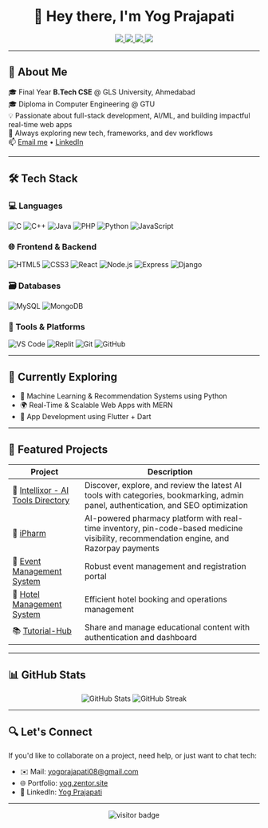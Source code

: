 <h1 align="center">👋 Hey there, I'm Yog Prajapati</h1>

<p align="center">
  <a href="https://www.linkedin.com/in/yogprajapati" target="_blank">
    <img src="https://img.shields.io/badge/LinkedIn-blue?style=for-the-badge&logo=linkedin&logoColor=white" />
  </a>
  <a href="https://github.com/yogprajapati" target="_blank">
    <img src="https://img.shields.io/badge/GitHub-black?style=for-the-badge&logo=github&logoColor=white" />
  </a>
  <a href="mailto:yogprajapati08@gmail.com" target="_blank">
    <img src="https://img.shields.io/badge/Gmail-red?style=for-the-badge&logo=gmail&logoColor=white" />
  </a>
  <a href="https://yog.zentor.site" target="_blank">
    <img src="https://img.shields.io/badge/Portfolio-0078D4?style=for-the-badge&logo=Google-Chrome&logoColor=white" />
  </a>
</p>

---

## 🚀 About Me

🎓 Final Year **B.Tech CSE** @ GLS University, Ahmedabad  
🎓 Diploma in Computer Engineering @ GTU  
💡 Passionate about full-stack development, AI/ML, and building impactful real-time web apps  
🧠 Always exploring new tech, frameworks, and dev workflows  
📫 [Email me](mailto:yogprajapati08@gmail.com) • [LinkedIn](https://www.linkedin.com/in/yogprajapati)

---

## 🛠️ Tech Stack

### 💻 Languages
![C](https://img.shields.io/badge/C-00599C?style=flat-square&logo=c&logoColor=white)
![C++](https://img.shields.io/badge/C++-00599C?style=flat-square&logo=c%2B%2B&logoColor=white)
![Java](https://img.shields.io/badge/Java-ED8B00?style=flat-square&logo=java&logoColor=white)
![PHP](https://img.shields.io/badge/PHP-777BB4?style=flat-square&logo=php&logoColor=white)
![Python](https://img.shields.io/badge/Python-14354C?style=flat-square&logo=python&logoColor=white)
![JavaScript](https://img.shields.io/badge/JavaScript-F7DF1E?style=flat-square&logo=javascript&logoColor=black)

### 🌐 Frontend & Backend
![HTML5](https://img.shields.io/badge/HTML5-E34F26?style=flat-square&logo=html5&logoColor=white)
![CSS3](https://img.shields.io/badge/CSS3-1572B6?style=flat-square&logo=css3&logoColor=white)
![React](https://img.shields.io/badge/React-61DAFB?style=flat-square&logo=react&logoColor=white)
![Node.js](https://img.shields.io/badge/Node.js-43853D?style=flat-square&logo=node.js&logoColor=white)
![Express](https://img.shields.io/badge/Express-000000?style=flat-square&logo=express&logoColor=white)
![Django](https://img.shields.io/badge/Django-092E20?style=flat-square&logo=django&logoColor=white)

### 🗃️ Databases
![MySQL](https://img.shields.io/badge/MySQL-0F9D58?style=flat-square&logo=mysql&logoColor=white)
![MongoDB](https://img.shields.io/badge/MongoDB-47A248?style=flat-square&logo=mongodb&logoColor=white)

### 🧰 Tools & Platforms
![VS Code](https://img.shields.io/badge/VS%20Code-007ACC?style=flat-square&logo=visual-studio-code&logoColor=white)
![Replit](https://img.shields.io/badge/Replit-F26207?style=flat-square&logo=replit&logoColor=white)
![Git](https://img.shields.io/badge/Git-F05032?style=flat-square&logo=git&logoColor=white)
![GitHub](https://img.shields.io/badge/GitHub-181717?style=flat-square&logo=github&logoColor=white)

---

## 🧠 Currently Exploring

- 🤖 Machine Learning & Recommendation Systems using Python  
- 🌍 Real-Time & Scalable Web Apps with MERN  
- 📱 App Development using Flutter + Dart

---

## 🌟 Featured Projects

| Project | Description |
|--------|-------------|
| 🔬 [Intellixor - AI Tools Directory](https://intellixor.vercel.app) | Discover, explore, and review the latest AI tools with categories, bookmarking, admin panel, authentication, and SEO optimization |
| 💊 [iPharm](https://ipharm.vercel.app) | AI-powered pharmacy platform with real-time inventory, pin-code-based medicine visibility, recommendation engine, and Razorpay payments |
| 📅 [Event Management System](https://github.com/yogprajapati/EventManagementSystem) | Robust event management and registration portal |
| 🏨 [Hotel Management System](https://github.com/yogprajapati/HotelManagementSystem) | Efficient hotel booking and operations management |
| 📚 [Tutorial-Hub](https://github.com/yogprajapati/Tutorial-Hub) | Share and manage educational content with authentication and dashboard |

---

## 📊 GitHub Stats

<p align="center">
  <img src="https://github-readme-stats.vercel.app/api?username=YogPrajapati&show_icons=true&theme=radical" alt="GitHub Stats" />
  <img src="https://github-readme-streak-stats.herokuapp.com?user=YogPrajapati&theme=radical&date_format=M%20j%5B%2C%20Y%5D" alt="GitHub Streak" />
</p>

---

## 🔍 Let's Connect

If you'd like to collaborate on a project, need help, or just want to chat tech:
- ✉️ Mail: [yogprajapati08@gmail.com](mailto:yogprajapati08@gmail.com)
- 🌐 Portfolio: [yog.zentor.site](https://yog.zentor.site)
- 💼 LinkedIn: [Yog Prajapati](https://www.linkedin.com/in/yogprajapati)

---

<p align="center">
  <img src="https://visitor-badge.laobi.icu/badge?page_id=yogprajapati" alt="visitor badge"/>
</p>

